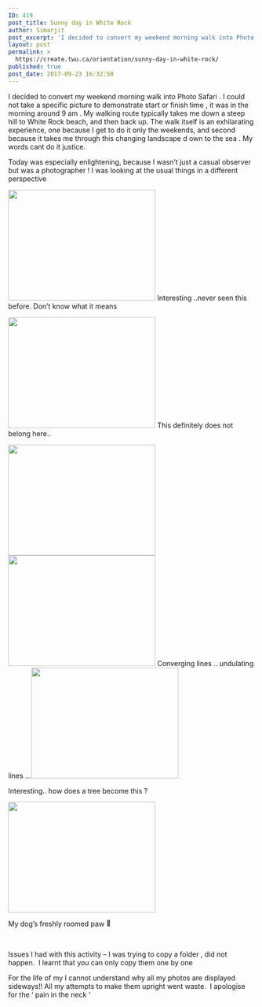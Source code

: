 ```yaml
---
ID: 419
post_title: Sunny day in White Rock
author: Simarjit
post_excerpt: 'I decided to convert my weekend morning walk into Photo Safari . I could not take a specific picture to demonstrate start or finish time , it was in the morning around 9 am . My walking route typically takes me down a steep hill to White Rock beach, and then back up. The walk [&hellip;]'
layout: post
permalink: >
  https://create.twu.ca/orientation/sunny-day-in-white-rock/
published: true
post_date: 2017-09-23 16:32:58
---
```

<p>I decided to convert my weekend morning walk into Photo Safari . I could not take a specific picture to demonstrate start or finish time , it was in the morning around 9 am . My walking route typically takes me down a steep hill to White Rock beach, and then back up. The walk itself is an exhilarating experience, one because I get to do it only the weekends, and second because it takes me through this changing landscape d own to the sea . My words cant do it justice.</p>
<p>Today was especially enlightening, because I wasn&#8217;t just a casual observer but was a photographer ! I was looking at the usual things in a different perspective</p>
<p><img class="alignnone size-medium wp-image-29 aligncenter" src="http://create.twu.ca/icandothis/files/2017/09/IMG_2549-300x225.jpg" alt="" width="300" height="225" srcset="https://create.twu.ca/icandothis/files/2017/09/IMG_2549-300x225.jpg 300w, https://create.twu.ca/icandothis/files/2017/09/IMG_2549-768x576.jpg 768w, https://create.twu.ca/icandothis/files/2017/09/IMG_2549-1024x768.jpg 1024w, https://create.twu.ca/icandothis/files/2017/09/IMG_2549-676x507.jpg 676w" sizes="(max-width: 300px) 100vw, 300px" /> Interesting ..never seen this before. Don&#8217;t know what it means</p>
<p><img class="alignnone size-medium wp-image-30 aligncenter" src="http://create.twu.ca/icandothis/files/2017/09/IMG_2547-300x225.jpg" alt="" width="300" height="225" srcset="https://create.twu.ca/icandothis/files/2017/09/IMG_2547-300x225.jpg 300w, https://create.twu.ca/icandothis/files/2017/09/IMG_2547-768x576.jpg 768w, https://create.twu.ca/icandothis/files/2017/09/IMG_2547-1024x768.jpg 1024w, https://create.twu.ca/icandothis/files/2017/09/IMG_2547-676x507.jpg 676w" sizes="(max-width: 300px) 100vw, 300px" /> This definitely does not belong here..</p>
<p><img class="alignnone size-medium wp-image-31 aligncenter" src="http://create.twu.ca/icandothis/files/2017/09/IMG_2556-300x225.jpg" alt="" width="300" height="225" srcset="https://create.twu.ca/icandothis/files/2017/09/IMG_2556-300x225.jpg 300w, https://create.twu.ca/icandothis/files/2017/09/IMG_2556-768x576.jpg 768w, https://create.twu.ca/icandothis/files/2017/09/IMG_2556-1024x768.jpg 1024w, https://create.twu.ca/icandothis/files/2017/09/IMG_2556-676x507.jpg 676w" sizes="(max-width: 300px) 100vw, 300px" /> <img class="alignnone size-medium wp-image-32 aligncenter" src="http://create.twu.ca/icandothis/files/2017/09/IMG_2554-300x225.jpg" alt="" width="300" height="225" srcset="https://create.twu.ca/icandothis/files/2017/09/IMG_2554-300x225.jpg 300w, https://create.twu.ca/icandothis/files/2017/09/IMG_2554-768x576.jpg 768w, https://create.twu.ca/icandothis/files/2017/09/IMG_2554-1024x768.jpg 1024w, https://create.twu.ca/icandothis/files/2017/09/IMG_2554-676x507.jpg 676w" sizes="(max-width: 300px) 100vw, 300px" /> Converging lines .. undulating lines &#8230;<img class="alignnone size-medium wp-image-34 aligncenter" src="http://create.twu.ca/icandothis/files/2017/09/IMG_2552-300x225.jpg" alt="" width="300" height="225" srcset="https://create.twu.ca/icandothis/files/2017/09/IMG_2552-300x225.jpg 300w, https://create.twu.ca/icandothis/files/2017/09/IMG_2552-768x576.jpg 768w, https://create.twu.ca/icandothis/files/2017/09/IMG_2552-1024x768.jpg 1024w, https://create.twu.ca/icandothis/files/2017/09/IMG_2552-676x507.jpg 676w" sizes="(max-width: 300px) 100vw, 300px" /></p>
<p>Interesting.. how does a tree become this ?</p>
<p><img class="alignnone size-medium wp-image-36" src="http://create.twu.ca/icandothis/files/2017/09/IMG_2566-1-300x225.jpg" alt="" width="300" height="225" srcset="https://create.twu.ca/icandothis/files/2017/09/IMG_2566-1-300x225.jpg 300w, https://create.twu.ca/icandothis/files/2017/09/IMG_2566-1-768x576.jpg 768w, https://create.twu.ca/icandothis/files/2017/09/IMG_2566-1-1024x768.jpg 1024w, https://create.twu.ca/icandothis/files/2017/09/IMG_2566-1-676x507.jpg 676w" sizes="(max-width: 300px) 100vw, 300px" /></p>
<p>My dog&#8217;s freshly roomed paw <img src="https://s.w.org/images/core/emoji/2.3/72x72/1f642.png" alt="🙂" class="wp-smiley" style="height: 1em; max-height: 1em;" /></p>
<p>&nbsp;</p>
<p>Issues I had with this activity &#8211; I was trying to copy a folder , did not happen.  I learnt that you can only copy them one by one</p>
<p>For the life of my I cannot understand why all my photos are displayed sideways!! All my attempts to make them upright went waste.  I apologise for the &#8216; pain in the neck &#8216;</p>
<p>&nbsp;</p>
<p>&nbsp;</p>
<p>&nbsp;</p>
<p>&nbsp;</p>